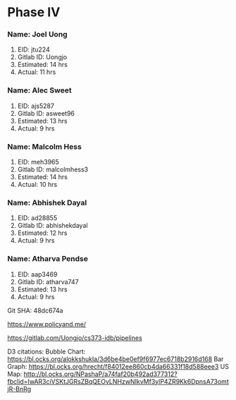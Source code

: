 # Phase IV

### Name: Joel Uong
1. EID: jtu224
2. Gitlab ID: Uongjo
3. Estimated: 14 hrs
4. Actual: 11 hrs

### Name: Alec Sweet
1. EID: ajs5287
2. Gitlab ID: asweet96
3. Estimated: 13 hrs
4. Actual: 9 hrs

### Name: Malcolm Hess
1. EID: meh3965
2. Gitlab ID: malcolmhess3
3. Estimated: 14 hrs
4. Actual: 10 hrs

### Name: Abhishek Dayal
1. EID: ad28855
2. Gitlab ID: abhishekdayal
3. Estimated: 12 hrs
4. Actual: 9 hrs

### Name: Atharva Pendse
1. EID: aap3469
2. Gitlab ID: atharva747
3. Estimated: 13 hrs
4. Actual: 9 hrs

Git SHA: 48dc674a

https://www.policyand.me/

https://gitlab.com/Uongjo/cs373-idb/pipelines

D3 citations:
Bubble Chart: https://bl.ocks.org/alokkshukla/3d6be4be0ef9f6977ec6718b2916d168
Bar Graph: https://bl.ocks.org/hrecht/f84012ee860cb4da66331f18d588eee3
US Map: http://bl.ocks.org/NPashaP/a74faf20b492ad377312?fbclid=IwAR3ciVSKtJGRsZBqQEOvLNHzwNIkvMf3ylP4ZR9Kk6DpnsA73omtjR-BnRg